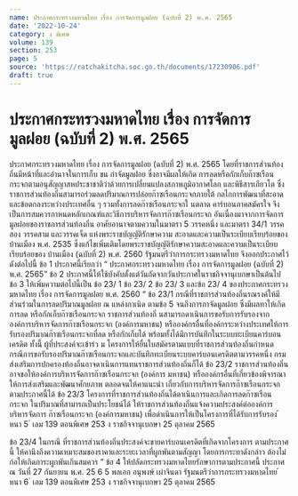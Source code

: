 ```yaml
---
name: ประกาศกระทรวงมหาดไทย เรื่อง การจัดการมูลฝอย (ฉบับที่ 2) พ.ศ. 2565
date: '2022-10-24'
category: ง พิเศษ
volume: 139
section: 253
page: 5
source: 'https://ratchakitcha.soc.go.th/documents/17230906.pdf'
draft: true
---
```


# ประกาศกระทรวงมหาดไทย เรื่อง การจัดการมูลฝอย (ฉบับที่ 2) พ.ศ. 2565

ประกาศกระทรวงมหาดไทย เรื่อง การจัดการมูลฝอย (ฉบับที่ 2) พ.ศ. 2565 โดยที่ราชการส่วนท้องถิ่นมีหน้าที่และอำนาจในการเก็บ ขน กำจัดมูลฝอย ซึ่งอาจมีผลให้เกิด การลดหรือกักเก็บก๊าซเรือนกระจกตามอนุสัญญาสหประชาชาติว่าด้วยการเปลี่ยนแปลงสภาพภูมิอากาศโลก และพิธีสารเกียวโต ซึ่งราชการส่วนท้องถิ่นสามารถร่วมลดปริมาณการปล่อยก๊าซเรือนกระจกภายใต้ กลไกการพัฒนาที่สะอาดและข้อตกลงระหว่างประเทศอื่น ๆ รวมทั้งการลดก๊าซเรือนกระจกใ นตลาด คาร์บอนภาคสมัครใจ จึงเป็นการสมควรกาหนดหลักเกณฑ์และวิธีการบริหารจัดการก๊าซเรือนกระจก อันเนื่องมาจากการจัดการมูลฝอยของราชการส่วนท้องถิ่น อาศัยอานาจตามความในมาตรา 5 วรรคหนึ่ง และมาตรา 34/1 วรรคสอง วรรคสาม และวรรคเจ็ด แห่งพระราชบัญญัติรักษาความ สะอาดและความเป็นระเบียบเรียบร้อยของบ้านเมือง พ.ศ. 2535 ซึ่งแก้ไขเพิ่มเติมโดยพระราชบัญญัติรักษาความสะอาดและความเป็นระเบียบเรียบร้อยของ บ้านเมือง (ฉบับที่ 2) พ.ศ. 2560 รัฐมนตรีว่าการกระทรวงมหาดไทย จึงออกประกาศไว้ ดังต่อไปนี้ ข้อ 1 ประกาศนี้เรียกว่า “ ประกาศกระทรวงมหาดไทย เรื่อง การจัดการมูลฝอย (ฉบับที่ 2) พ.ศ. 2565” ข้อ 2 ประกาศนี้ให้ใช้บังคับตั้งแต่วันถัดจากวันประกาศในราชกิจจานุเบกษาเป็นต้นไป ข้อ 3 ให้เพิ่มความต่อไปนี้เป็น ข้อ 23/ 1 ข้อ 23/ 2 ข้อ 23/ 3 และข้อ 23/ 4 ของประกาศกระทรวงมหาดไทย เรื่อง การจัดการมูลฝอย พ.ศ. 2560 “ ข้อ 23/1 กรณีที่ราชการส่วนท้องถิ่นรณรงค์ให้มีส่วนร่วมในการลดปริมาณมูลฝอย ณ แหล่งกาเนิด ตามข้อ 5 จนถึงการกาจัดมูลฝอย ซึ่งมีผลทาให้เกิดการลด หรือกักเก็บก๊าซเรือนกระจก ราชการส่วนท้องถิ่ นสามารถดาเนินการขอรับการรับรองจากองค์การบริหารจัดการก๊าซเรือนกระจก (องค์การมหาชน) หรือองค์กรอื่นที่องค์กรระหว่างประเทศให้การรับรองปริมาณก๊าซเรือนกระจกที่ลด หรือกักเก็บได้ พร้อมทั้งได้มีการบันทึกในระบบทะเบียนคาร์บอนเครดิต ทั้งนี้ ผู้ที่ประสงค์จะเข้าร่ว ม โครงการให้ยื่นใบสมัครตามแบบที่ราชการส่วนท้องถิ่นกำหนด กรณีการขอรับรองปริมาณก๊าซเรือนกระจกและบันทึกทะเบียนระบบคาร์บอนเครดิตตามวรรคหนึ่ง กรมส่งเสริมการปกครองท้องถิ่นอาจดาเนินการแทนราชการส่วนท้องถิ่นก็ได้ ข้อ 23/2 ราชการส่วนท้องถิ่นอาจขอให้องค์การบริหารจัดการก๊าซเรือนกระจก (องค์การ มหาชน) หรือองค์กรอื่นที่เกี่ยวข้องพิจารณาให้การส่งเสริมและพัฒนาศักยภาพ ตลอดจนให้คาแนะนำ เกี่ยวกับการบริหารจัดการก๊าซเรือนกระจกตามประกาศนี้ได้ ข้อ 23/3 โครงการที่ราชการส่วนท้องถิ่นได้ดาเนินการและเกิดการลดก๊าซเรือนกระจก ในปริมาณที่สามารถเป็นประโยชน์ได้ ให้ราชการส่วนท้องถิ่นแจ้งความประสงค์ต่อองค์การบริหารจัดการ ก๊าซเรือนกระจก (องค์การมหาชน) เพื่อดำเนินการให้เป็นโครงการที่ได้รับการรับรอง ้ หนา 5 ่ เลม 139 ตอนพิเศษ 253 ง ราชกิจจานุเบกษา 25 ตุลาคม 2565

ข้อ 23/4 ในกรณี ที่ราชการส่วนท้องถิ่นประสงค์จะขายคาร์บอนเครดิตที่เกิดจากโครงการ ตามประกาศนี้ ให้คานึงถึงความเหมาะสมของราคาและระยะเวลาที่ผูกพันตามสัญญา โดยการกระทาดังกล่าว ต้องไม่ก่อให้เกิดภาระผูกพันเกินสมควร ” ข้อ 4 ให้ปลัดกระทรวงมหาดไทยรักษาการตามประกาศนี้ ประกาศ ณ วันที่ 27 กันยายน พ.ศ. 25 6 5 พลเอก อนุพงษ์ เผ่าจินดา รัฐมนตรีว่าการกระทรวงมหาดไทย ้ หนา 6 ่ เลม 139 ตอนพิเศษ 253 ง ราชกิจจานุเบกษา 25 ตุลาคม 2565
